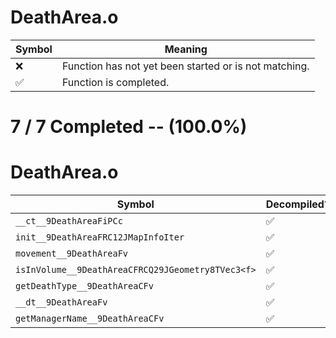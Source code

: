 # DeathArea.o
| Symbol | Meaning 
| ------------- | ------------- 
| :x: | Function has not yet been started or is not matching. 
| :white_check_mark: | Function is completed. 


# 7 / 7 Completed -- (100.0%)
# DeathArea.o
| Symbol | Decompiled? |
| ------------- | ------------- |
| `__ct__9DeathAreaFiPCc` | :white_check_mark: |
| `init__9DeathAreaFRC12JMapInfoIter` | :white_check_mark: |
| `movement__9DeathAreaFv` | :white_check_mark: |
| `isInVolume__9DeathAreaCFRCQ29JGeometry8TVec3<f>` | :white_check_mark: |
| `getDeathType__9DeathAreaCFv` | :white_check_mark: |
| `__dt__9DeathAreaFv` | :white_check_mark: |
| `getManagerName__9DeathAreaCFv` | :white_check_mark: |
